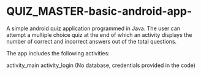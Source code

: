 # QUIZ_MASTER-basic-android-app-

A simple android quiz application programmed in Java. The user can attempt a multiple choice quiz at the end of which an activity displays the number of correct and incorrect answers out of the total questions.

The app includes the following activities:

activity_main
activity_login (No database, credentials provided in the code)


